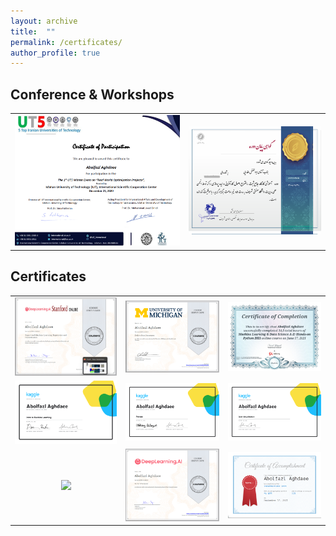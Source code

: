 ```yaml
---
layout: archive
title:  ""
permalink: /certificates/
author_profile: true
---
```

## Conference & Workshops


|                          |                                   |    
|:------------------------:|:---------------------------------:|
|![afad](/images/ut55.png)      |![](/images/InventionWorkshop.png) |


## Certificates

|                             |                                 |                               |    
|:---------------------------:|:-------------------------------:|:-----------------------------:|
|![](/images/ANDREW1.png)     |    ![](/images/DSMichigan.png)  |  ![](/images/Udemy.png)       |
|![](/images/MLKaggle.png)    |    ![](/images/PandasKaggle.png)|  ![](/images/VisualKaggle.png)|
|![](/images/)       |    ![](/images/Aiforall.png)    |  ![](/images/type.png)        |

